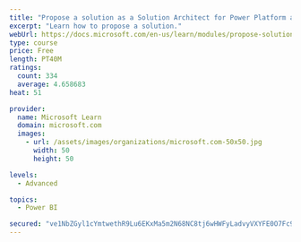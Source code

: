 ```yaml
---
title: "Propose a solution as a Solution Architect for Power Platform and Dynamics 365"
excerpt: "Learn how to propose a solution."
webUrl: https://docs.microsoft.com/en-us/learn/modules/propose-solution/
type: course
price: Free
length: PT40M
ratings:
  count: 334
  average: 4.658683
heat: 51

provider:
  name: Microsoft Learn
  domain: microsoft.com
  images:
    - url: /assets/images/organizations/microsoft.com-50x50.jpg
      width: 50
      height: 50

levels:
  - Advanced

topics:
  - Power BI

secured: "ve1NbZGyl1cYmtwethR9Lu6EKxMa5m2N68NC8tj6wHWFyLadvyVXYFE0O7Fc9pzgm+g29DfXFusQyN2WOlVwV3kR8fyoEWDSWDTC8F3HjzU0t4MSpWGbc9OGcbGc0RxdCGfUxRrQJEL41FnYwv3oXID4zkovdepuiI/61Htzb9hgvyAEXnjXKAyC3h5ve/j3FKGU1rVukejQKLZYvpH3E/v/uMgOqdrzSJtxQZ9uWEOl0aLBhjps5EeX4fMhYpRqDXD3a5CO26kHQSGPxQl91nQ4/YouCEbe4lJHvcri5jwhhMReReihvXAx0smyhpzNVPgwIcF9GsvaXSzX9Gkn469KRCi14jiD6FBieEE/+pc7iN8T2VvJ+Zw39/meopRplTFG49bYwCS6uMZ7qY6dEKL0DfBm/PVICbRp/xG+6c0=;9xL5P6M6z+fQN5FCtxbCfQ=="
---
```


